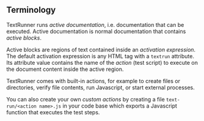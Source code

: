 ## Terminology

TextRunner runs _active documentation_, i.e. documentation that can be executed.
Active documentation is normal documentation that contains _active blocks_.

Active blocks are regions of text contained inside an _activation expression_.
The default activation expression is any HTML tag with a `textrun` attribute.
Its attribute value contains the name of the _action_ (test script) to execute
on the document content inside the active region.

TextRunner comes with built-in actions, for example to create files or
directories, verify file contents, run Javascript, or start external processes.

You can also create your own _custom actions_ by creating a file
`text-run/<action name>.js` in your code base which exports a Javascript
function that executes the test steps.
